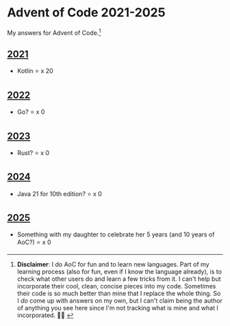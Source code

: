 # Advent of Code 2021-2025

My answers for Advent of Code.[^1]

## [2021](https://adventofcode.com/2021)

* Kotlin :star: x 20

## [2022](https://adventofcode.com/2022)

* Go? :star: x 0

## [2023](https://adventofcode.com/2023)

* Rust? :star: x 0

## [2024](https://adventofcode.com/2024)

* Java 21 for 10th edition? :star: x 0

## [2025](https://adventofcode.com/2025)

* Something with my daughter to celebrate her 5 years (and 10 years of AoC?) :star: x 0

[^1]: **Disclaimer**: I do AoC for fun and to learn new languages. Part of my learning process (also for fun, even if I
know the language already), is to check what other users do and learn a few tricks from it. I can't help but incorporate
their cool, clean, concise pieces into my code. Sometimes their code is so much better than mine that I replace the
whole thing. So I *do* come up with answers on my own, but I can't claim being the author of anything you see here since
I'm not tracking what is mine and what I incorporated. 🤷🏽‍
️
